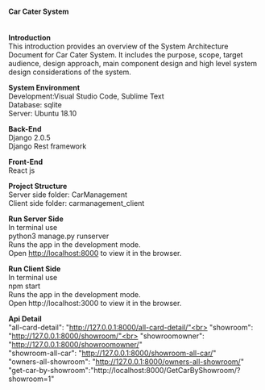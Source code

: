 <h4><b>Car Cater System</b></h4><br>
<b>Introduction</b><br>
This  introduction  provides  an  overview  of  the System  Architecture  Document for Car Cater System.  It  includes  the  purpose,  scope,  target  audience, design approach, main component design and high level system design considerations of the system.

<b>System Environment</b><br>
Development:Visual Studio Code, Sublime Text<br>
Database: sqlite<br>
Server: Ubuntu 18.10<br>

<b>Back-End</b><br>
Django 2.0.5<br>
Django Rest framework<br>

<b>Front-End</b><br>
React js<br>

<b>Project Structure</b><br>
Server side folder: CarManagement<br>
Client side folder: carmanagement_client<br>

<b>Run Server Side</b><br>
In terminal use<br>
python3 manage.py runserver<br>
Runs the app in the development mode.<br>
Open [http://localhost:8000](http://localhost:8000) to view it in the browser.


<b>Run Client Side</b><br>
In terminal use<br>
npm start<br>
Runs the app in the development mode.<br>
Open http://localhost:3000 to view it in the browser.

<b>Api Detail</b><br>
"all-card-detail": "http://127.0.0.1:8000/all-card-detail/"<br>
"showroom": "http://127.0.0.1:8000/showroom/"<br>
"showroomowner": "http://127.0.0.1:8000/showroomowner/" <br>
"showroom-all-car": "http://127.0.0.1:8000/showroom-all-car/" <br>
"owners-all-showroom": "http://127.0.0.1:8000/owners-all-showroom/" <br>
"get-car-by-showroom":"http://localhost:8000/GetCarByShowroom/?showroom=1"<br>
